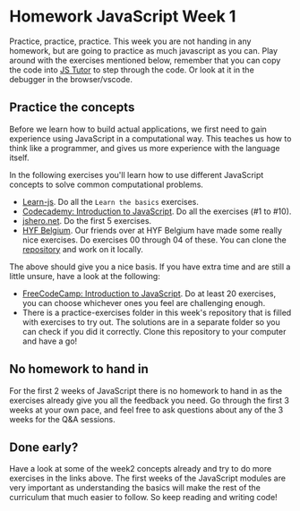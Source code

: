 # Homework JavaScript Week 1

Practice, practice, practice. This week you are not handing in any homework, but are going to practice as much javascript as you can. Play around with the exercises mentioned below, remember that you can copy the code into [JS Tutor](http://pythontutor.com/javascript.html#mode=edit) to step through the code. Or look at it in the debugger in the browser/vscode.

## Practice the concepts

Before we learn how to build actual applications, we first need to gain experience using JavaScript in a computational way. This teaches us how to think like a programmer, and gives us more experience with the language itself.

In the following exercises you'll learn how to use different JavaScript concepts to solve common computational problems.

- [Learn-js](https://www.learn-js.org/). Do all the `Learn the basics` exercises.
- [Codecademy: Introduction to JavaScript](https://www.codecademy.com/learn/introduction-to-javascript/modules/learn-javascript-introduction). Do all the exercises (#1 to #10).
- [jshero.net](https://www.jshero.net/en/success.html). Do the first 5 exercises.
- [HYF Belgium](https://github.com/HackYourFutureBelgium/debugging/tree/master/isolate). Our friends over at HYF Belgium have made some really nice exercises. Do exercises 00 through 04 of these. You can clone the [repository](https://github.com/HackYourFutureBelgium/debugging) and work on it locally.

The above should give you a nice basis. If you have extra time and are still a little unsure, have a look at the following:
- [FreeCodeCamp: Introduction to JavaScript](https://learn.freecodecamp.org/javascript-algorithms-and-data-structures/basic-javascript). Do at least 20 exercises, you can choose whichever ones you feel are challenging enough.
- There is a practice-exercises folder in this week's repository that is filled with exercises to try out. The solutions are in a separate folder so you can check if you did it correctly. Clone this repository to your computer and have a go!

## No homework to hand in
For the first 2 weeks of JavaScript there is no homework to hand in as the exercises already give you all the feedback you need. Go through the first 3 weeks at your own pace, and feel free to ask questions about any of the 3 weeks for the Q&A sessions.

## Done early?

Have a look at some of the week2 concepts already and try to do more exercises in the links above. The first weeks of the JavaScript modules are very important as understanding the basics will make the rest of the curriculum that much easier to follow. So keep reading and writing code!

